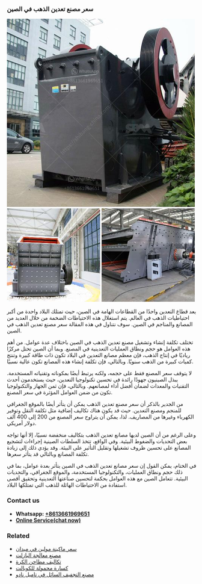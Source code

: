<h3>سعر مصنع تعدين الذهب في الصين</h3><img src='1701851072.jpg' alt=''><p>يعد قطاع التعدين واحدًا من القطاعات الهامة في الصين، حيث تمتلك البلاد واحدة من أكبر احتياطيات الذهب في العالم. يتم استغلال هذه الاحتياطات الضخمة من خلال العديد من المصانع والمناجم في الصين. سوف نتناول في هذه المقالة سعر مصنع تعدين الذهب في الصين.</p><p>تختلف تكلفة إنشاء وتشغيل مصنع تعدين الذهب في الصين باختلاف عدة عوامل. من أهم هذه العوامل هو حجم ونطاق العمليات التعدينية في المصنع. وبما أن الصين تحتل مركزًا رياديًا في إنتاج الذهب، فإن معظم مصانع التعدين في البلاد تكون ذات طاقة كبيرة وتنتج كميات كبيرة من الذهب سنويًا. وبالتالي، فإن تكلفة إنشاء هذه المصانع تكون عالية نسبيًا.</p><p>لا يتوقف سعر المصنع فقط على حجمه، ولكنه يرتبط أيضًا بمكوناته وتقنياته المستخدمة. يبذل الصينيون جهودًا رائدة في تحسين تكنولوجيا التعدين، حيث يستخدمون أحدث التقنيات والمعدات لضمان أفضل أداء لمصانعهم. وبالتالي، فإن ثمن الجهاز والتكنولوجيا تكون من ضمن العوامل المؤثرة في سعر المصنع.</p><p>من الجدير بالذكر أن سعر مصنع تعدين الذهب يمكن أن يتأثر أيضًا بالموقع الجغرافي للمنجم ومصنع التعدين. حيث قد يكون هناك تكاليف إضافية مثل تكلفة النقل وتوفير الكهرباء وغيرها من المصاريف. لذا، يمكن أن يتراوح سعر المصنع من 200 إلى 400 ألف دولار أمريكي.</p><p>وعلى الرغم من أن الصين لديها مصانع تعدين الذهب بتكاليف منخفضة نسبيًا، إلا أنها تواجه بعض التحديات والضغوط البيئية. وفي الواقع، تتخذ السلطات الصينية إجراءات لتشجيع المصانع على تحسين ظروف تشغيلها وتقليل التأثير على البيئة. وقد يؤدي ذلك إلى زيادة تكلفة المصانع وبالتالي قد يتأثر سعرها.</p><p>في الختام، يمكن القول إن سعر مصانع تعدين الذهب في الصين يتأثر بعدة عوامل، بما في ذلك حجم ونطاق العمليات، والتكنولوجيا المستخدمة، والموقع الجغرافي، والتحديات البيئية. تتعامل الصين مع هذه العوامل بحكمة لتحسين صناعتها التعدينية وتحقيق أقصى استفادة من الاحتياطات الهائلة للذهب التي تمتلكها البلاد.</p><h3>Contact us</h3><ul><li><strong>Whatsapp:&nbsp;<a href="https://wa.me/8613661969651">+8613661969651</a></strong></li><li><a href="https://swt.shibang-china.com/?git&amp;zhl&amp;سعر مصنع تعدين الذهب في الصين"><strong>Online Service(chat now)</strong></a></li></ul><h3>Related</h3><ul><li><a href='سعر ماكينة مولين في ميدان.md'>سعر ماكينة مولين في ميدان</a></li><li><a href='مصنع معالجة البازلت.md'>مصنع معالجة البازلت</a></li><li><a href='تكاليف مطاحن الكرة.md'>تكاليف مطاحن الكرة</a></li><li><a href='كسارة محمولة للكوبالت.md'>كسارة محمولة للكوبالت</a></li><li><a href='مصنع التجفيف السائل في تاميل نادو.md'>مصنع التجفيف السائل في تاميل نادو</a></li></ul>